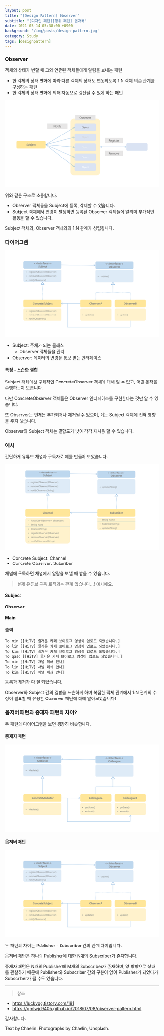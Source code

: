 ```yaml
---
layout: post
title: "[Design Pattern] Observer"
subtitle: "[디자인 패턴][행위 패턴] 옵저버"
date: 2021-05-14 05:38:00 +0900
background: '/img/posts/design-pattern.jpg'
category: Study
tags: [designpattern]
---
```

### Observer
객체의 상태가 변할 때 그와 연관된 객체들에게 알림을 보내는 패턴
* 한 객체의 상태 변화에 따라 다른 객체의 상태도 연동되도록 1:N 객체 의존 관계를 구성하는 패턴
* 한 객체의 상태 변화에 의해 자동으로 갱신될 수 있게 하는 패턴

<img class="img-fluid" src="/img/posts/inPost/observer-01.png">

위와 같은 구조로 소통합니다.

* Observer 객체들을 Subject에 등록, 삭제할 수 있습니다.
* Subject 객체에서 변경이 발생하면 등록된 Observer 객체들에 알리며 부가적인 활동을 할 수 있습니다.

Subject 객체와, Observer 객체와의 1:N 관계가 성립됩니다.

### 다이어그램
<img class="img-fluid" src="/img/posts/inPost/observer-02.png">

* Subject: 주체가 되는 클래스
    * Observer 객체들을 관리
* Observer: 데이터의 변경을 통보 받는 인터페이스

#### 특징 - 느슨한 결합
Subject 객체에선 구체적인 ConcreteObserver 객체에 대해 알 수 없고, 어떤 동작을 수행하는지 모릅니다. 

다만 ConcreteObserver 객체들은 Observer 인터페이스를 구현한다는 것만 알 수 있습니댜.

또 Observer는 언제든 추가되거나 제거될 수 있으며, 이는 Subject 객체에 전혀 영향을 주지 않습니다.

Observer와 Subject 객체는 결합도가 낮아 각각 재사용 할 수 있습니다.

### 예시
간단하게 유튜브 채널과 구독자로 예를 만들어 보았습니다.

<img class="img-fluid" src="/img/posts/inPost/observer-03.png">

* Concrete Subject: Channel
* Concrete Observer: Subsriber

채널에 구독하면 채널에서 알람을 보낼 때 받을 수 있습니다.

> 실제 유튜브 구독 로직과는 관계 없습니다...! 예시에요.

#### Subject
<script src="https://gist.github.com/chaelin1211/981033999246446f03d69d36e4b42dd0.js"></script>

#### Observer
<script src="https://gist.github.com/chaelin1211/223146e0de64ee7a11c3b060fba93d9a.js"></script>

#### Main
<script src="https://gist.github.com/chaelin1211/797dce05bd4bec785ade7645401f7f82.js"></script>

#### 출력
```
To min [[HiTV] 즐거운 카페 브이로그 영상이 업로드 되었습니다.]
To lin [[HiTV] 즐거운 카페 브이로그 영상이 업로드 되었습니다.]
To kim [[HiTV] 즐거운 카페 브이로그 영상이 업로드 되었습니다.]
To qasd [[HiTV] 즐거운 카페 브이로그 영상이 업로드 되었습니다.]
To min [[HiTV] 채널 폐쇄 안내]
To lin [[HiTV] 채널 폐쇄 안내]
To kim [[HiTV] 채널 폐쇄 안내]
```

등록과 제거가 다 잘 되었습니다.

Observer와 Subject 간의 결합을 느슨하게 하며 복잡한 객체 관계에서 1:N 관계의 수정이 필요할 때 유용한 Observer 패턴에 대해 알아보았습니다!

### 옵저버 패턴과 중재자 패턴의 차이?
두 패턴의 다이어그램을 보면 굉장히 비슷합니다.

#### 중재자 패턴
<img class="img-fluid" src="/img/posts/inPost/Mediator-02.png">

#### 옵저버 패턴
<img class="img-fluid" src="/img/posts/inPost/observer-02.png">

두 패턴의 차이는 Publisher - Subscriber 간의 관계 차이입니다.

옵저버 패턴은 하나의 Publisher에 대한 N개의 Subscriber가 존재합니다.

중재자 패턴은 N개의 Publisher에 M개의 Subscriber가 존재하며, 양 방향으로 상태를 관찰하기 때문에 Publisher와 Subscriber 간의 구분이 없이 Publisher가 되었다가 Subscriber가 될 수도 있습니다.

*****

>참조
* <a href="https://luckygg.tistory.com/181">https://luckygg.tistory.com/181</a>
* <a href="https://gmlwjd9405.github.io/2018/07/08/observer-pattern.html">https://gmlwjd9405.github.io/2018/07/08/observer-pattern.html</a>

감사합니다.

<p class = "placeholder">Text by Chaelin. Photographs by Chaelin, Unsplash.</p>